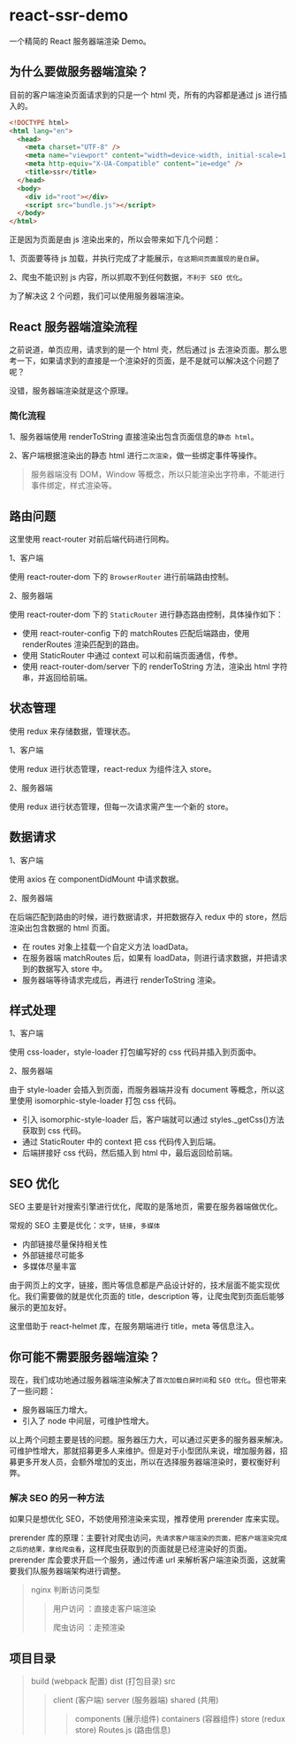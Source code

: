 # react-ssr-demo

一个精简的 React 服务器端渲染 Demo。

## 为什么要做服务器端渲染？

目前的客户端渲染页面请求到的只是一个 html 壳，所有的内容都是通过 js 进行插入的。

```html
<!DOCTYPE html>
<html lang="en">
  <head>
    <meta charset="UTF-8" />
    <meta name="viewport" content="width=device-width, initial-scale=1.0" />
    <meta http-equiv="X-UA-Compatible" content="ie=edge" />
    <title>ssr</title>
  </head>
  <body>
    <div id="root"></div>
    <script src="bundle.js"></script>
  </body>
</html>
```

正是因为页面是由 js 渲染出来的，所以会带来如下几个问题：

1、页面要等待 js 加载，并执行完成了才能展示，`在这期间页面展现的是白屏`。

2、爬虫不能识别 js 内容，所以抓取不到任何数据，`不利于 SEO 优化`。

为了解决这 2 个问题，我们可以使用服务器端渲染。

## React 服务器端渲染流程

之前说道，单页应用，请求到的是一个 html 壳，然后通过 js 去渲染页面。那么思考一下，如果请求到的直接是一个渲染好的页面，是不是就可以解决这个问题了呢？

没错，服务器端渲染就是这个原理。

### 简化流程

1、服务器端使用 renderToString 直接渲染出包含页面信息的`静态 html`。

2、客户端根据渲染出的静态 html 进行`二次渲染`，做一些绑定事件等操作。

> 服务器端没有 DOM，Window 等概念，所以只能渲染出字符串，不能进行事件绑定，样式渲染等。

## 路由问题

这里使用 react-router 对前后端代码进行同构。

1、客户端

使用 react-router-dom 下的 `BrowserRouter` 进行前端路由控制。

2、服务器端

使用 react-router-dom 下的 `StaticRouter` 进行静态路由控制，具体操作如下：

- 使用 react-router-config 下的 matchRoutes 匹配后端路由，使用 renderRoutes 渲染匹配到的路由。
- 使用 StaticRouter 中通过 context 可以和前端页面通信，传参。
- 使用 react-router-dom/server 下的 renderToString 方法，渲染出 html 字符串，并返回给前端。

## 状态管理

使用 redux 来存储数据，管理状态。

1、客户端

使用 redux 进行状态管理，react-redux 为组件注入 store。

2、服务器端

使用 redux 进行状态管理，但每一次请求需产生一个新的 store。

## 数据请求

1、客户端

使用 axios 在 componentDidMount 中请求数据。

2、服务器端

在后端匹配到路由的时候，进行数据请求，并把数据存入 redux 中的 store，然后渲染出包含数据的 html 页面。

- 在 routes 对象上挂载一个自定义方法 loadData。
- 在服务器端 matchRoutes 后，如果有 loadData，则进行请求数据，并把请求到的数据写入 store 中。
- 服务器端等待请求完成后，再进行 renderToString 渲染。

## 样式处理

1、客户端

使用 css-loader，style-loader 打包编写好的 css 代码并插入到页面中。

2、服务器端

由于 style-loader 会插入到页面，而服务器端并没有 document 等概念，所以这里使用 isomorphic-style-loader 打包 css 代码。

- 引入 isomorphic-style-loader 后，客户端就可以通过 styles.\_getCss()方法获取到 css 代码。
- 通过 StaticRouter 中的 context 把 css 代码传入到后端。
- 后端拼接好 css 代码，然后插入到 html 中，最后返回给前端。

## SEO 优化

SEO 主要是针对搜索引擎进行优化，爬取的是落地页，需要在服务器端做优化。

常规的 SEO 主要是优化：`文字`，`链接`，`多媒体`

- 内部链接尽量保持相关性
- 外部链接尽可能多
- 多媒体尽量丰富

由于网页上的文字，链接，图片等信息都是产品设计好的，技术层面不能实现优化。我们需要做的就是优化页面的 title，description 等，让爬虫爬到页面后能够展示的更加友好。

这里借助于 react-helmet 库，在服务期端进行 title，meta 等信息注入。

## 你可能不需要服务器端渲染？

现在，我们成功地通过服务器端渲染解决了`首次加载白屏时间`和 `SEO 优化`。但也带来了一些问题：

- 服务器端压力增大。
- 引入了 node 中间层，可维护性增大。

以上两个问题主要是钱的问题。服务器压力大，可以通过买更多的服务器来解决。可维护性增大，那就招募更多人来维护。但是对于小型团队来说，增加服务器，招募更多开发人员，会额外增加的支出，所以在选择服务器端渲染时，要权衡好利弊。

### 解决 SEO 的另一种方法

如果只是想优化 SEO，不妨使用预渲染来实现，推荐使用 prerender 库来实现。

prerender 库的原理：主要针对爬虫访问，`先请求客户端渲染的页面，把客户端渲染完成之后的结果，拿给爬虫看`，这样爬虫获取到的页面就是已经渲染好的页面。prerender 库会要求开启一个服务，通过传递 url 来解析客户端渲染页面，这就需要我们队服务器端架构进行调整。

> nginx 判断访问类型
>
> > 用户访问 ：直接走客户端渲染
> >
> > 爬虫访问 ：走预渲染

## 项目目录

> build (webpack 配置)
> dist (打包目录)
> src
>
> > client (客户端)
> > server (服务器端)
> > shared (共用)
> >
> > > components (展示组件)
> > > containers (容器组件)
> > > store (redux store)
> > > Routes.js (路由信息)
